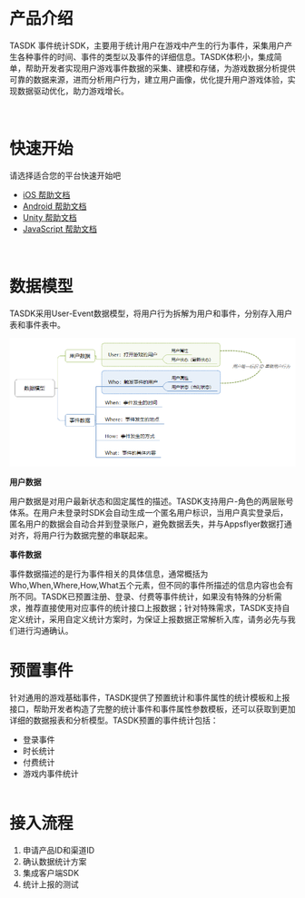 # 产品介绍

TASDK 事件统计SDK，主要用于统计用户在游戏中产生的行为事件，采集用户产生各种事件的时间、事件的类型以及事件的详细信息。TASDK体积小，集成简单，帮助开发者实现用户游戏事件数据的采集、建模和存储，为游戏数据分析提供可靠的数据来源，进而分析用户行为，建立用户画像，优化提升用户游戏体验，实现数据驱动优化，助力游戏增长。

<br>

# 快速开始

请选择适合您的平台快速开始吧

-  [iOS 帮助文档](/tasdk/ios/ios_start.md)
-  [Android 帮助文档](/tasdk/android/android_start.md)
-  [Unity 帮助文档](/tasdk/unity/unity_start.md)
-  [JavaScript 帮助文档](/tasdk/js/js_start.md)

<br>

# 数据模型

TASDK采用User-Event数据模型，将用户行为拆解为用户和事件，分别存入用户表和事件表中。
<br/>

![](image/607ce76a0610b_607ce76a.jpeg)
<br/>

**用户数据**

用户数据是对用户最新状态和固定属性的描述。TASDK支持用户-角色的两层账号体系。在用户未登录时SDK会自动生成一个匿名用户标识，当用户真实登录后，匿名用户的数据会自动合并到登录账户，避免数据丢失，并与Appsflyer数据打通对齐，将用户行为数据完整的串联起来。
<br/>

**事件数据**

事件数据描述的是行为事件相关的具体信息，通常概括为Who,When,Where,How,What五个元素，但不同的事件所描述的信息内容也会有所不同。TASDK已预置注册、登录、付费等事件统计，如果没有特殊的分析需求，推荐直接使用对应事件的统计接口上报数据；针对特殊需求，TASDK支持自定义统计，采用自定义统计方案时，为保证上报数据正常解析入库，请务必先与我们进行沟通确认。

# 预置事件

针对通用的游戏基础事件，TASDK提供了预置统计和事件属性的统计模板和上报接口，帮助开发者构造了完整的统计事件和事件属性参数模板，还可以获取到更加详细的数据报表和分析模型。TASDK预置的事件统计包括：

- 登录事件
- 时长统计
- 付费统计
- 游戏内事件统计
<br><br/>

# 接入流程

1. 申请产品ID和渠道ID
2. 确认数据统计方案
3. 集成客户端SDK
4. 统计上报的测试
<br><br/>
